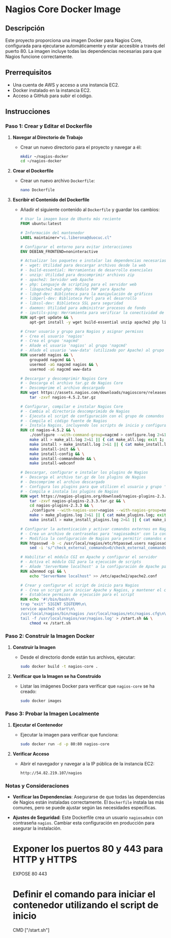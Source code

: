# Nagios Core Docker Image

## Descripción

Este proyecto proporciona una imagen Docker para Nagios Core, configurada para ejecutarse automáticamente y estar accesible a través del puerto 80. La imagen incluye todas las dependencias necesarias para que Nagios funcione correctamente.

## Prerrequisitos

- Una cuenta de AWS y acceso a una instancia EC2.
- Docker instalado en la instancia EC2.
- Acceso a GitHub para subir el código.

## Instrucciones

### Paso 1: Crear y Editar el Dockerfile

1. **Navegar al Directorio de Trabajo**

   - Crear un nuevo directorio para el proyecto y navegar a él:
     ```bash
     mkdir ~/nagios-docker
     cd ~/nagios-docker
     ```

2. **Crear el Dockerfile**

   - Crear un nuevo archivo `Dockerfile`:
     ```bash
     nano Dockerfile
     ```

3. **Escribir el Contenido del Dockerfile**

   - Añadir el siguiente contenido al `Dockerfile` y guardar los cambios:
     ```Dockerfile
     # Usar la imagen base de Ubuntu más reciente
     FROM ubuntu:latest

     # Información del mantenedor
     LABEL maintainer="vi.liberona@duocuc.cl"

     # Configurar el entorno para evitar interacciones
     ENV DEBIAN_FRONTEND=noninteractive

     # Actualizar los paquetes e instalar las dependencias necesarias para Nagios
     # - wget: Utilidad para descargar archivos desde la web
     # - build-essential: Herramientas de desarrollo esenciales
     # - unzip: Utilidad para descomprimir archivos zip
     # - apache2: Servidor web Apache
     # - php: Lenguaje de scripting para el servidor web
     # - libapache2-mod-php: Módulo PHP para Apache
     # - libgd-dev: Biblioteca para la manipulación de gráficos
     # - libperl-dev: Biblioteca Perl para el desarrollo
     # - libssl-dev: Biblioteca SSL para seguridad
     # - daemon: Utilidad para administrar procesos de fondo
     # - iputils-ping: Herramienta para verificar la conectividad de la red
     RUN apt-get update && \
         apt-get install -y wget build-essential unzip apache2 php libapache2-mod-php libgd-dev libperl-dev libssl-dev daemon iputils-ping

     # Crear usuario y grupo para Nagios y asignar permisos
     # - Crea el usuario 'nagios'
     # - Crea el grupo 'nagcmd'
     # - Añade el usuario 'nagios' al grupo 'nagcmd'
     # - Añade el usuario 'www-data' (utilizado por Apache) al grupo 'nagcmd'
     RUN useradd nagios && \
         groupadd nagcmd && \
         usermod -aG nagcmd nagios && \
         usermod -aG nagcmd www-data

     # Descargar y descomprimir Nagios Core
     # - Descarga el archivo tar.gz de Nagios Core
     # - Descomprime el archivo descargado
     RUN wget https://assets.nagios.com/downloads/nagioscore/releases/nagios-4.5.2.tar.gz && \
         tar -zxvf nagios-4.5.2.tar.gz

     # Configurar, compilar e instalar Nagios Core
     # - Cambia al directorio descomprimido de Nagios
     # - Ejecuta el script de configuración con el grupo de comandos
     # - Compila el código fuente de Nagios
     # - Instala Nagios, incluyendo los scripts de inicio y configuración
     RUN cd nagios-4.5.2 && \
         ./configure --with-command-group=nagcmd > configure.log 2>&1 || { cat configure.log; exit 1; } && \
         make all > make_all.log 2>&1 || { cat make_all.log; exit 1; } && \
         make install > make_install.log 2>&1 || { cat make_install.log; exit 1; } && \
         make install-init && \
         make install-config && \
         make install-commandmode && \
         make install-webconf

     # Descargar, configurar e instalar los plugins de Nagios
     # - Descarga el archivo tar.gz de los plugins de Nagios
     # - Descomprime el archivo descargado
     # - Configura los plugins para que utilicen el usuario y grupo 'nagios'
     # - Compila e instala los plugins de Nagios
     RUN wget https://nagios-plugins.org/download/nagios-plugins-2.3.3.tar.gz && \
         tar -zxvf nagios-plugins-2.3.3.tar.gz && \
         cd nagios-plugins-2.3.3 && \
         ./configure --with-nagios-user=nagios --with-nagios-group=nagios > configure_plugins.log 2>&1 || { cat configure_plugins.log; exit 1; } && \
         make > make_plugins.log 2>&1 || { cat make_plugins.log; exit 1; } && \
         make install > make_install_plugins.log 2>&1 || { cat make_install_plugins.log; exit 1; }

     # Configurar la autenticación y activar comandos externos en Nagios
     # - Crea un archivo de contraseñas para 'nagiosadmin' con la contraseña 'nagios'
     # - Modifica la configuración de Nagios para permitir comandos externos
     RUN htpasswd -b -c /usr/local/nagios/etc/htpasswd.users nagiosadmin nagios && \
         sed -i 's/^check_external_commands=0/check_external_commands=1/' /usr/local/nagios/etc/nagios.cfg

     # Habilitar el módulo CGI en Apache y configurar el servidor
     # - Activa el módulo CGI para la ejecución de scripts
     # - Añade 'ServerName localhost' a la configuración de Apache para evitar advertencias
     RUN a2enmod cgi && \
         echo "ServerName localhost" >> /etc/apache2/apache2.conf

     # Crear y configurar el script de inicio para Nagios
     # - Crea un script para iniciar Apache y Nagios, y mantener el contenedor en ejecución
     # - Establece permisos de ejecución para el script
     RUN echo '#!/bin/bash\n\
     trap "exit" SIGINT SIGTERM\n\
     service apache2 start\n\
     /usr/local/nagios/bin/nagios /usr/local/nagios/etc/nagios.cfg\n\
     tail -f /usr/local/nagios/var/nagios.log' > /start.sh && \
         chmod +x /start.sh
### Paso 2: Construir la Imagen Docker

1. **Construir la Imagen**

   - Desde el directorio donde están tus archivos, ejecutar:
     ```bash
     sudo docker build -t nagios-core .
     ```

2. **Verificar que la Imagen se ha Construido**

   - Listar las imágenes Docker para verificar que `nagios-core` se ha creado:
     ```bash
     sudo docker images
     ```

### Paso 3: Probar la Imagen Localmente

1. **Ejecutar el Contenedor**

   - Ejecutar la imagen para verificar que funciona:
     ```bash
     sudo docker run -d -p 80:80 nagios-core
     ```

2. **Verificar Acceso**

   - Abrir el navegador y navegar a la IP pública de la instancia EC2:
     ```text
     http://54.82.219.107/nagios
     ```

### Notas y Consideraciones

- **Verificar las Dependencias**: Asegurarse de que todas las dependencias de Nagios están instaladas correctamente. El `Dockerfile` instala las más comunes, pero se puede ajustar según las necesidades específicas.
- **Ajustes de Seguridad**: Este Dockerfile crea un usuario `nagiosadmin` con contraseña `nagios`. Cambiar esta configuración en producción para asegurar la instalación.

     # Exponer los puertos 80 y 443 para HTTP y HTTPS
     EXPOSE 80 443

     # Definir el comando para iniciar el contenedor utilizando el script de inicio
     CMD ["/start.sh"]
     ```
